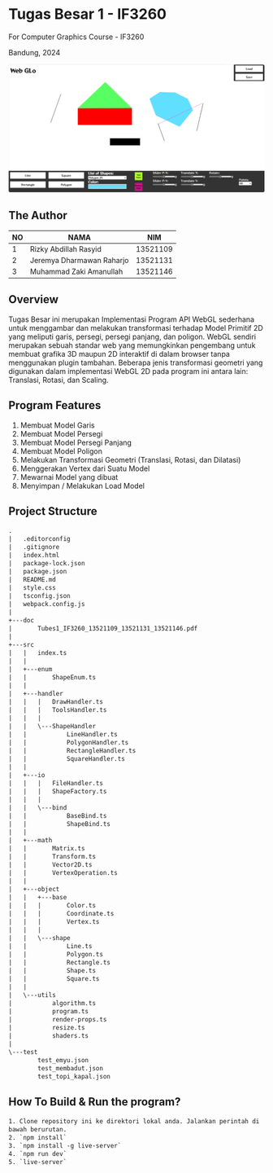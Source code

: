 # Tugas Besar 1 - IF3260
For Computer Graphics Course - IF3260

Bandung, 2024


<p align="center">
  <img src="img/webglo.png" title="route planning">
</p>

## The Author
| NO | NAMA | NIM |
--- | --- | --- |
| 1 | Rizky Abdillah Rasyid | 13521109 |
| 2 | Jeremya Dharmawan Raharjo | 13521131 |
| 3 | Muhammad Zaki Amanullah | 13521146 |


## Overview
Tugas Besar ini merupakan Implementasi Program API WebGL sederhana untuk menggambar dan melakukan transformasi terhadap Model Primitif 2D yang meliputi garis, persegi, persegi panjang, dan poligon. WebGL sendiri merupakan sebuah standar web yang memungkinkan pengembang untuk membuat grafika 3D maupun 2D interaktif di dalam browser tanpa menggunakan plugin tambahan. Beberapa jenis transformasi geometri yang digunakan dalam implementasi WebGL 2D pada program ini antara lain: Translasi, Rotasi, dan Scaling.

## Program Features

1. Membuat Model Garis
2. Membuat Model Persegi
3. Membuat Model Persegi Panjang
4. Membuat Model Poligon
5. Melakukan Transformasi Geometri (Translasi, Rotasi, dan Dilatasi)
6. Menggerakan Vertex dari Suatu Model
7. Mewarnai Model yang dibuat
8. Menyimpan / Melakukan Load Model

## Project Structure
```
.
|   .editorconfig
|   .gitignore
|   index.html
|   package-lock.json
|   package.json
|   README.md
|   style.css
|   tsconfig.json
|   webpack.config.js
|   
+---doc
|       Tubes1_IF3260_13521109_13521131_13521146.pdf
|       
+---src
|   |   index.ts
|   |   
|   +---enum
|   |       ShapeEnum.ts
|   |       
|   +---handler
|   |   |   DrawHandler.ts
|   |   |   ToolsHandler.ts
|   |   |   
|   |   \---ShapeHandler
|   |           LineHandler.ts
|   |           PolygonHandler.ts
|   |           RectangleHandler.ts
|   |           SquareHandler.ts
|   |           
|   +---io
|   |   |   FileHandler.ts
|   |   |   ShapeFactory.ts
|   |   |   
|   |   \---bind
|   |           BaseBind.ts
|   |           ShapeBind.ts
|   |           
|   +---math
|   |       Matrix.ts
|   |       Transform.ts
|   |       Vector2D.ts
|   |       VertexOperation.ts
|   |       
|   +---object
|   |   +---base
|   |   |       Color.ts
|   |   |       Coordinate.ts
|   |   |       Vertex.ts
|   |   |       
|   |   \---shape
|   |           Line.ts
|   |           Polygon.ts
|   |           Rectangle.ts
|   |           Shape.ts
|   |           Square.ts
|   |           
|   \---utils
|           algorithm.ts
|           program.ts
|           render-props.ts
|           resize.ts
|           shaders.ts
|           
\---test
        test_emyu.json
        test_membadut.json
        test_topi_kapal.json

```


## How To Build & Run the program?
```
1. Clone repository ini ke direktori lokal anda. Jalankan perintah di bawah berurutan.
2. `npm install`
3. `npm install -g live-server`
4. `npm run dev`
5. `live-server`
```
